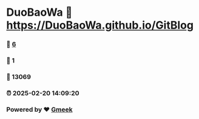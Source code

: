 # DuoBaoWa :link: https://DuoBaoWa.github.io/GitBlog 
### :page_facing_up: [6](https://DuoBaoWa.github.io/GitBlog/tag.html) 
### :speech_balloon: 1 
### :hibiscus: 13069 
### :alarm_clock: 2025-02-20 14:09:20 
### Powered by :heart: [Gmeek](https://github.com/Meekdai/Gmeek)
